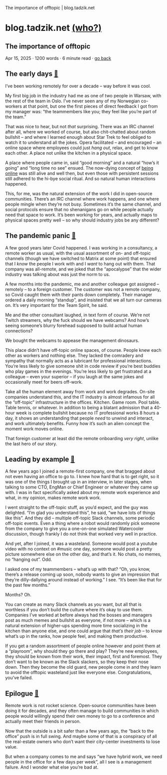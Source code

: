 The importance of offtopic | blog.tadzik.net    

# blog.tadzik.net [(who?)](https://tadzik.net)

## The importance of offtopic

Apr 15, 2025 · 1200 words · 6 minute read · [go back](/)

## The early days [🔗](#the-early-days)

I’ve been working remotely for over a decade – way before it was cool.

My first big job in the industry had me as one of two people in Warsaw, with the rest of the team in Oslo. I’ve never seen any of my Norwegian co-workers at that point, but one the first pieces of direct feedback I got from my manager was: “the teammembers like you; they feel like you’re part of the team.”

That was nice to hear, but not _that_ surprising. There was an IRC channel after all, where we worked of course, but also chit-chatted about random bullshit – and where I learned enough about Star Trek to feel obliged to watch it to understand all the jokes. Opera facilitated – and encouraged – an online space where employees could just _hang out_, relax, and get to know each other. A place not unlike the kitchen in a physical space.

A place where people came in, said “good morning” and a natural “how’s it going” and “long time no see” ensued. The now-dying concept of [being online](i-miss-being-online.html) was still alive and well then, but even those with persistent sessions still adhered to the hi-bye social ritual. And so natural human interactions happened.

This, for me, was the natural extension of the work I did in open-source communities. There’s an IRC channel where work happens, and one where people mingle when they’re not busy. Sometimes it’s the same channel, and social protocols ensure that no shenanigans go on while people actually need that space to work. It’s been working for years, and actually maps to physical spaces pretty well – so why should industry jobs be any different?

## The pandemic panic [🔗](#the-pandemic-panic)

A few good years later Covid happened. I was working in a consultancy, a remote worker as usual, with the usual assortment of on- and off-topic channels (though we have switched to Matrix at some point) that ensured that I _know_ the people I work with and I _want_ to hang out with them. That company was all-remote, and we joked that the “apocalypse” that the wider industry was talking about was just the norm to us.

A few months into the pandemic, me and another colleague got assigned – remotely – to a foreign customer. The customer was not a remote company, so Covid caught them with their pants down completely. Their manager ordered a daily morning “standup”, and insisted that we all turn our cameras on. It’s very important for the Team Spirit, he said.

Me and the other consultant laughed, in text form of course. We’re not Twitch streamers, why the fuck should we have webcams? And how’s seeing someone’s blurry forehead supposed to build actual human connections?

We bought the webcams to appease the management dinosaurs.

This place didn’t have off-topic online spaces, of course. People knew each other as workers and nothing else. They lacked the comradery and sympathy that normally acts as a lubricant for professional interactions. You’re less likely to give someone shit in code review if you’re best buddies who play games in the evenings. You’re less likely to get frustrated at a colleague – even your superior – if you laugh at the same jokes and occasionally meet for beers off-work.

Take all the human element away from work and work degrades. On-site companies understand this, and the IT industry is almost infamous for all the “off-topic” infrastructure in the offices. Kitchen. Game room. Pool table. Table tennis, or whatever. In addition to being a blatant admission that a 40-hour week is complete bullshit because no IT professional works 8 hours a day, it shows an understanding that people _need_ to unwind and interact, and work ultimately benefits. Funny how it’s such an alien concept the moment work moves online.

That foreign customer at least did the remote onboarding _very right_, unlike the last hero of our story.

## Leading by example [🔗](#leading-by-example)

A few years ago I joined a remote-first company, one that bragged about not even having an office to go to. I knew how hard that is to get right, so it was one of the things I brought up in an interview, in later stages, when talking to some CTO, EngMan or Chief Engineer or whatever they came up with. I was in fact specifically asked about my remote work experience and what, in my opinion, makes remote work work.

I went straight to the off-topic stuff, as you’d expect, and the guy was delighted. “I’m glad you understand this”, he said, “we have lots of things like this”. And they did – multiple off-topic Slack channels, some periodic off-topic events. Even a thing where a robot would randomly pick someone from the company to give you a one-on-one simulated Watercooler discussion, though frankly I do not think that worked very well in practice.

And yet, after I joined, it was a wasteland. Someone would post a youtube video with no context on #music one day, someone would post a pretty picture somewhere else on the other day, and that’s it. No chats, no memes, no “hanging out”. Odd.

I asked one of my teammembers – what’s up with that? “Oh, you know, there’s a release coming up soon, nobody wants to give an impression that they’re dilly-dallying around instead of working.” I see. “It’s been like that for the past few months.”

Months? Oh.

You can create as many Slack channels as you want, but all that is worthless if you don’t build the culture where it’s okay to use them. Companies I’ve worked at before always had the bosses and managers post as much memes and bullshit as everyone, if not more – which is a natural extension of higher-ups spending more time socializing in the kitchen than anyone else, and one could argue that _that’s their job_ – to know what’s up in the ranks, how people feel, and making them productive.

If you get a random assortment of people online however and point them at a “playroom”, why should they go there and play? They’re new employees, they should be known from their work, their impact, first and foremost. They don’t want to be known as the Slack slackers, so they keep their nose down. Then they become the old guard, new people come in and they learn to avoid the offtopic wasteland just like everyone else. Congratulations, you’ve failed.

## Epilogue [🔗](#epilogue)

Remote work is not rocket science. Open-source communities have been doing it for decades, and they often manage to build communities in which people would willingly spend their own money to go to a conference and actually meet their friends in person.

Now that the outside is a bit safer than a few years ago, the “back to the office” push is in full swing. And maybe some of that is a conspiracy of all the real-estate owners who don’t want their city-center investments to lose value.

But when a company comes to me and says “we have hybrid work, we need people in the office for a few days per week”, all I see is a management failure. And I wonder what else you’re bad at.